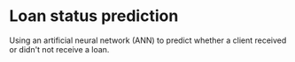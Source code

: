 # Loan status prediction
 Using an artificial neural network (ANN) to predict whether a client received or didn't not receive a loan.
